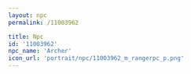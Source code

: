 ```yaml
---
layout: npc
permalink: /11003962

title: Npc
id: '11003962'
npc_name: 'Archer'
icon_url: 'portrait/npc/11003962_m_rangerpc_p.png'
---
```

